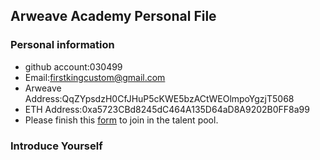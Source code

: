 ## Arweave Academy Personal File

### Personal information

- github account:030499
- Email:firstkingcustom@gmail.com
- Arweave Address:QqZYpsdzH0CfJHuP5cKWE5bzACtWEOlmpoYgzjT5068
- ETH Address:0xa5723CBd8245dC464A135D64aD8A9202B0FF8a99
- Please finish this [form](https://docs.google.com/forms/d/e/1FAIpQLSfWA5fIIcBgmRppm3jNz5vmf9Mai_QMVil-2pO4r7YKn_Zhtw/viewform?usp=sf_link) to join in the talent pool.

### Introduce Yourself
